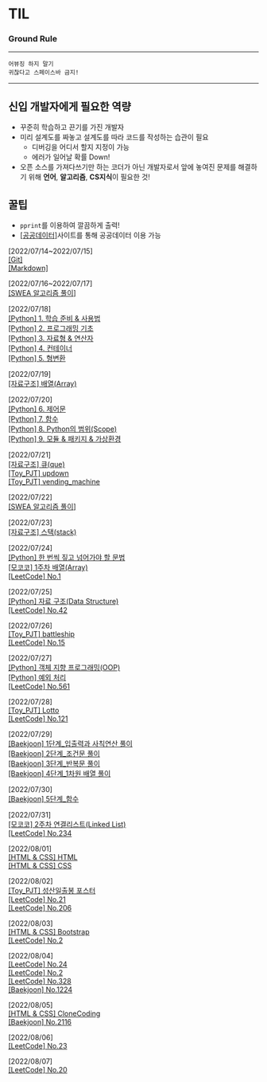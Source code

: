 # TIL

### Ground Rule

---
`어뷰징 하지 말기`  
`귀찮다고 스페이스바 금지!`

---

## **신입 개발자에게 필요한 역량**  
- 꾸준히 학습하고 끈기를 가진 개발자
- 미리 설계도를 짜놓고 설계도를 따라 코드를 작성하는 습관이 필요
    - 디버깅을 어디서 할지 지정이 가능
    - 에러가 일어날 확률 Down!
- 오픈 소스를 가져다쓰기만 하는 코더가 아닌 개발자로서 앞에 놓여진 문제를 해결하기 위해 **언어**, **알고리즘**, **CS지식**이 필요한 것!


## **꿀팁**
- `pprint`를 이용하여 깔끔하게 출력!
- [[공공데이터]](https://data.go.kr/)사이트를 통해 공공데이터 이용 가능

[2022/07/14~2022/07/15]  
[[Git]](https://github.com/junhong625/TIL/blob/master/etc/Git.md)  
[[Markdown]](https://github.com/junhong625/TIL/blob/master/etc/Markdown.md)  
  
[2022/07/16~2022/07/17]  
[[SWEA 알고리즘 풀이]](https://github.com/junhong625/TIL/tree/master/SWEA)
  
[2022/07/18]  
[[Python] 1. 학습 준비 & 사용법](https://github.com/junhong625/TIL/blob/master/Python/%5BPython%5D%201.%20%ED%95%99%EC%8A%B5%20%EC%A4%80%EB%B9%84%20%26%20%EC%82%AC%EC%9A%A9%EB%B2%95.md)  
[[Python] 2. 프로그래밍 기초](https://github.com/junhong625/TIL/blob/master/Python/%5BPython%5D%202.%20%ED%94%84%EB%A1%9C%EA%B7%B8%EB%9E%98%EB%B0%8D%20%EA%B8%B0%EC%B4%88.md)  
[[Python] 3. 자료형 & 연산자](https://github.com/junhong625/TIL/blob/master/Python/%5Bpython%5D%203.%20%EC%9E%90%EB%A3%8C%ED%98%95%20%26%20%EC%97%B0%EC%82%B0%EC%9E%90.md)  
[[Python] 4. 컨테이너](https://github.com/junhong625/TIL/blob/master/Python/%5Bpython%5D%204.%20%EC%BB%A8%ED%85%8C%EC%9D%B4%EB%84%88.md)  
[[Python] 5. 형변환](https://github.com/junhong625/TIL/blob/master/Python/%5Bpython%5D%205.%20%ED%98%95%EB%B3%80%ED%99%98.md)  


[2022/07/19]  
[[자료구조] 배열(Array)](https://github.com/junhong625/TIL/blob/master/CS/%EC%9E%90%EB%A3%8C%EA%B5%AC%EC%A1%B0/%5B%EC%9E%90%EB%A3%8C%EA%B5%AC%EC%A1%B0%5D%20%EB%B0%B0%EC%97%B4(Array).md)
  
[2022/07/20]  
[[Python] 6. 제어문](https://github.com/junhong625/TIL/blob/master/Python/%5Bpython%5D%206.%20%EC%A0%9C%EC%96%B4%EB%AC%B8.md)  
[[Python] 7. 함수](https://github.com/junhong625/TIL/blob/master/Python/%5Bpython%5D%207.%20%ED%95%A8%EC%88%98.md)  
[[Python] 8. Python의 범위(Scope)](https://github.com/junhong625/TIL/blob/master/Python/%5Bpython%5D%208.%20Python%EC%9D%98%20%EB%B2%94%EC%9C%84(Scope).md)  
[[Python] 9. 모듈 & 패키지 & 가상환경](https://github.com/junhong625/TIL/blob/master/Python/%5Bpython%5D%209.%20%EB%AA%A8%EB%93%88%20%26%20%ED%8C%A8%ED%82%A4%EC%A7%80%20%26%20%EA%B0%80%EC%83%81%ED%99%98%EA%B2%BD.md)  
  
[2022/07/21]  
[[자료구조] 큐(que)](https://github.com/junhong625/TIL/blob/master/CS/%EC%9E%90%EB%A3%8C%EA%B5%AC%EC%A1%B0/%5B%EC%9E%90%EB%A3%8C%EA%B5%AC%EC%A1%B0%5D%20%ED%81%90(que).md)  
[[Toy_PJT] updown](https://github.com/junhong625/TIL/blob/master/Toy_PJT/Python/updown.py)  
[[Toy_PJT] vending_machine](https://github.com/junhong625/TIL/blob/master/Toy_PJT/Python/vending_machine.py)
  
[2022/07/22]  
[[SWEA 알고리즘 풀이]](https://github.com/junhong625/TIL/tree/master/SWEA)

[2022/07/23]  
[[자료구조] 스택(stack)](https://github.com/junhong625/TIL/blob/master/CS/%EC%9E%90%EB%A3%8C%EA%B5%AC%EC%A1%B0/%5B%EC%9E%90%EB%A3%8C%EA%B5%AC%EC%A1%B0%5D%20%EC%8A%A4%ED%83%9D(stack).md)
  
[2022/07/24]  
[[Python] 한 번씩 짚고 넘어가야 할 문법](https://github.com/junhong625/TIL/blob/master/Python/%5BPython%5D%20%ED%95%9C%20%EB%B2%88%EC%94%A9%20%EC%A7%9A%EA%B3%A0%20%EB%84%98%EC%96%B4%EA%B0%80%EC%95%BC%ED%95%A0%20%EB%AC%B8%EB%B2%95.md)  
[[모코코] 1주차 배열(Array)](https://github.com/junhong625/MOCOCO/tree/master/%5B1%EC%A3%BC%EC%B0%A8%5D%20%EB%B0%B0%EC%97%B4(array))  
[[LeetCode] No.1](https://github.com/junhong625/TIL/blob/master/Algorithm/LeetCode/%5BLeetCode%201%EB%B2%88%5D%20Two%20Sum.py)   
  
[2022/07/25]  
[[Python] 자료 구조(Data Structure)](https://github.com/junhong625/TIL/blob/master/Python/%5BPython%5D%2010.%20%EC%9E%90%EB%A3%8C%20%EA%B5%AC%EC%A1%B0(Data%20Structure).md)  
[[LeetCode] No.42](https://github.com/junhong625/TIL/blob/master/Algorithm/LeetCode/%5BLeetCode%2042%EB%B2%88%5D%20Trapping%20Rain%20Water.py)    
  
[2022/07/26]  
[[Toy_PJT] battleship](https://github.com/junhong625/TIL/blob/master/Toy_PJT/Python/battleship.py)  
[[LeetCode] No.15](https://github.com/junhong625/TIL/blob/master/Algorithm/LeetCode/%5BLeetCode%20561%EB%B2%88%5D%20Array%20Partition.py)   
  
[2022/07/27]  
[[Python] 객체 지향 프로그래밍(OOP)](https://github.com/junhong625/TIL/blob/master/Python/%5BPython%5D%2011.%20%EA%B0%9D%EC%B2%B4%20%EC%A7%80%ED%96%A5%20%ED%94%84%EB%A1%9C%EA%B7%B8%EB%9E%98%EB%B0%8D(OOP).md)  
[[Python] 예외 처리](https://github.com/junhong625/TIL/blob/master/Python/%5BPython%5D%2012.%20%EC%98%88%EC%99%B8%20%EC%B2%98%EB%A6%AC.md)  
[[LeetCode] No.561](https://github.com/junhong625/TIL/blob/master/Algorithm/LeetCode/%5BLeetCode%20561%EB%B2%88%5D%20Array%20Partition.py)  
  
[2022/07/28]  
[[Toy_PJT] Lotto](https://github.com/junhong625/TIL/tree/master/Toy_PJT/Python/Lotto)  
[[LeetCode] No.121](https://github.com/junhong625/TIL/blob/master/Algorithm/LeetCode/%5BLeetCode%20121%EB%B2%88%5D%20Best%20Time%20to%20Buy%20and%20Sell%20Stock.py)  
  
[2022/07/29]  
[[Baekjoon] 1단계_입출력과 사칙연산 풀이](https://github.com/junhong625/TIL/tree/master/Algorithm/Baekjoon/%5B1%EB%8B%A8%EA%B3%84%5D%20%EC%9E%85%EC%B6%9C%EB%A0%A5%EA%B3%BC%20%EC%82%AC%EC%B9%99%EC%97%B0%EC%82%B0)  
[[Baekjoon] 2단계_조건문 풀이](https://github.com/junhong625/TIL/tree/master/Algorithm/Baekjoon/%5B2%EB%8B%A8%EA%B3%84%5D%20%EC%A1%B0%EA%B1%B4%EB%AC%B8)  
[[Baekjoon] 3단계_반복문 풀이](https://github.com/junhong625/TIL/tree/master/Algorithm/Baekjoon/%5B3%EB%8B%A8%EA%B3%84%5D%20%EB%B0%98%EB%B3%B5%EB%AC%B8)  
[[Baekjoon] 4단계_1차원 배열 풀이](https://github.com/junhong625/TIL/tree/master/Algorithm/Baekjoon/%5B4%EB%8B%A8%EA%B3%84%5D%201%EC%B0%A8%EC%9B%90%20%EB%B0%B0%EC%97%B4) 

[2022/07/30]  
[[Baekjoon] 5단계_함수](https://github.com/junhong625/TIL/tree/master/Algorithm/Baekjoon/%5B5%EB%8B%A8%EA%B3%84%5D%20%ED%95%A8%EC%88%98)  
  
[2022/07/31]  
[[모코코] 2주차 연결리스트(Linked List)](https://github.com/junhong625/MOCOCO/tree/master/%5B2%EC%A3%BC%EC%B0%A8%5D%20%EC%97%B0%EA%B2%B0%EB%A6%AC%EC%8A%A4%ED%8A%B8(LinkdedList))  
[[LeetCode] No.234](https://github.com/junhong625/MOCOCO/blob/master/%5B2%EC%A3%BC%EC%B0%A8%5D%20%EC%97%B0%EA%B2%B0%EB%A6%AC%EC%8A%A4%ED%8A%B8(LinkdedList)/%5BLeetCode%20234%EB%B2%88%5D%20Palindrome%20Linked%20List/%EC%95%88%EC%A4%80%ED%99%8D_%EB%9F%B0%EB%84%88%ED%92%80%EC%9D%B4%20%EC%A0%95%EB%A6%AC.py)   
  
[2022/08/01]  
[[HTML & CSS] HTML](https://github.com/junhong625/TIL/blob/master/HTML%20%26%20CSS/%5BHTML%20%26%20CSS%5D%20HTML.md)  
[[HTML & CSS] CSS](https://github.com/junhong625/TIL/blob/master/HTML%20%26%20CSS/%5BHTML%20%26%20CSS%5D%20CSS.md)   
  
[2022/08/02]  
[[Toy_PJT] 성산일출봉 포스터](https://github.com/junhong625/TIL/tree/master/Toy_PJT/HTML%20%26%20CSS/%EC%84%B1%EC%82%B0%EC%9D%BC%EC%B6%9C%EB%B4%89%20%ED%8F%AC%EC%8A%A4%ED%84%B0)  
[[LeetCode] No.21](https://github.com/junhong625/TIL/blob/master/Algorithm/LeetCode/%5BLeetCode%2021%EB%B2%88%5D%20Merge%20Two%20Sorted%20Lists.py)  
[[LeetCode] No.206](https://github.com/junhong625/TIL/blob/master/Algorithm/LeetCode/%5BLeetCode%20206%EB%B2%88%5D%20Reverse%20Linked%20List.py)  
   
[2022/08/03]  
[[HTML & CSS] Bootstrap](https://github.com/junhong625/TIL/blob/master/HTML%20%26%20CSS/%5BHTML%20%26%20CSS%5D%20Bootstrap.md)  
[[LeetCode] No.2](https://github.com/junhong625/TIL/blob/master/Algorithm/LeetCode/%5BLeetCode%202%EB%B2%88%5D%20Add%20Two%20Numbers.py)  
  
[2022/08/04]  
[[LeetCode] No.24](https://github.com/junhong625/TIL/blob/master/Algorithm/LeetCode/%5BLeetCode%2024%EB%B2%88%5D%20Swap%20Nodes%20in%20Pairs.py)  
[[LeetCode] No.2](https://github.com/junhong625/TIL/blob/master/Algorithm/LeetCode/%EC%97%B0%EA%B2%B0%EB%A6%AC%EC%8A%A4%ED%8A%B8/%5BLeetCode%202%EB%B2%88%5D%20Add%20Two%20Numbers.py)  
[[LeetCode] No.328](https://github.com/junhong625/TIL/blob/master/Algorithm/LeetCode/%EC%97%B0%EA%B2%B0%EB%A6%AC%EC%8A%A4%ED%8A%B8/%5BLeetCode%20328%EB%B2%88%5D%20Odd%20Even%20Linked%20List.py)  
[[Baekjoon] No.1224](https://github.com/junhong625/TIL/blob/master/Algorithm/IM%EB%93%B1%EA%B8%89%EC%9D%84%20%EC%9C%84%ED%95%9C%20%EC%B6%94%EC%B2%9C%20%EB%AC%B8%EC%A0%9C/%5BBaekjoon%5D%20No.1224.py)  
  
[2022/08/05]  
[[HTML & CSS] CloneCoding](https://github.com/junhong625/TIL/blob/master/Toy_PJT/HTML%20%26%20CSS/%EB%A1%9C%EB%8B%A4%EC%A3%BC%20%EC%9D%B8%EC%8A%A4%ED%83%80%EA%B7%B8%EB%9E%A8/Clone_coding.html)  
[[Baekjoon] No.2116](https://github.com/junhong625/TIL/blob/master/Algorithm/IM%EB%93%B1%EA%B8%89%EC%9D%84%20%EC%9C%84%ED%95%9C%20%EC%B6%94%EC%B2%9C%20%EB%AC%B8%EC%A0%9C/%5BBaekjoon%5D%20No.2116.py)  
  
[2022/08/06]  
[[LeetCode] No.23](https://github.com/junhong625/TIL/blob/master/Algorithm/LeetCode/%EC%97%B0%EA%B2%B0%EB%A6%AC%EC%8A%A4%ED%8A%B8/%5BLeetCode%2023%EB%B2%88%5D%20Merge%20k%20Sorted%20Lists.py)

[2022/08/07]  
[[LeetCode] No.20](https://github.com/junhong625/TIL/blob/master/Algorithm/LeetCode/%EC%8A%A4%ED%83%9D/%5BLeetCode%2020%EB%B2%88%5D%20Valid%20Parentheses.py)  